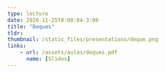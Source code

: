 ```yaml
---
type: lecture
date: 2020-11-25T0:00:04-3:00
title: "Deques"
tldr:
thumbnail: /static_files/presentations/deque.png
links: 
    - url: /assets/aulas/deques.pdf
      name: [Slides]
---
```


